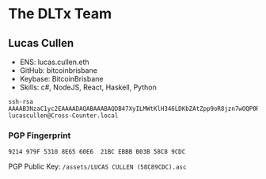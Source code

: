# The DLTx Team

## Lucas Cullen
* ENS: lucas.cullen.eth
* GitHub: bitcoinbrisbane
* Keybase: BitcoinBrisbane
* Skills: c#, NodeJS, React, Haskell, Python

```text
ssh-rsa AAAAB3NzaC1yc2EAAAADAQABAAABAQDB47XyILMWtKlH346LDKbZAtZpp9oR8jzn7wOQP0RL0XKZ7sZw9Zl3gkKGbL/ItE7jgR3sl5XxcZTxwn645cgai35TwoDs/woUHMBh9TOMnuLcEnB0v21xGWD/rWzMzCT+pYnKcxdmXssu9xKxnV+J2xl7ZtzwKk3pS65JTtYIP4zREZG3OKbH9145B882V0bNeXkMu41nYmFxutZ902VWWCc7jOU84ZGDufvhWlbszeuqDt+ntTwzXJWb5XO65Tt7onVU+UWP0+q90ZzMsxH2vJ/ezgqMdhjuzKu/Yv+15ba3iv+zyEFKo6MthYi+zAWhFsbFmLfyeFyx9lneh3Zt lucascullen@Cross-Counter.local
```

### PGP Fingerprint
`9214 979F 5310 8E65 60E6  21BC EBBB B03B 58C8 9CDC`

PGP Public Key: `/assets/LUCAS CULLEN (58C89CDC).asc`
